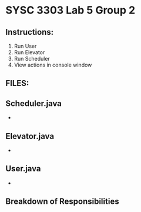 # SYSC 3303 Lab 5 Group 2

## Instructions:
1. Run User 
2. Run Elevator
3. Run Scheduler
4. View actions in console window

## FILES:

## Scheduler.java
-

## Elevator.java
-

## User.java
-


## Breakdown of Responsibilities

###
